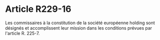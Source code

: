 # Article R229-16

Les commissaires à la constitution de la société européenne holding sont désignés et accomplissent leur mission dans les conditions prévues par l'article R. 225-7.

